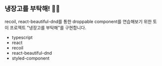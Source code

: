 ## 냉장고를 부탁해! 👋🏻

recoil, react-beautiful-dnd를 통한 droppable component를 연습해보기 위한
토이 프로젝트 "냉장고를 부탁해"를 구현합니다.

<ul>
<li>typescript</li>
<li>react</li>
<li>recoil</li>
<li>react-beautiful-dnd</li>
<li>styled-component</li>
</ul>